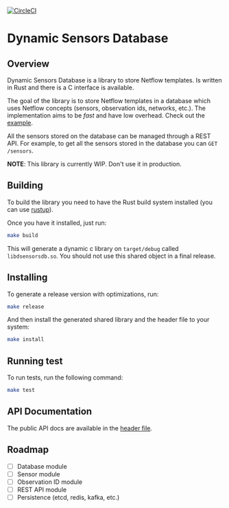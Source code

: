 [![CircleCI](https://circleci.com/gh/Bigomby/dsensorsdb.svg?style=svg&circle-token=8f0f5038423ff7b2a8e43a5a1d19713a937fd449)](https://circleci.com/gh/Bigomby/dsensorsdb)

# Dynamic Sensors Database

## Overview

Dynamic Sensors Database is a library to store Netflow templates. Is written in
Rust and there is a C interface is available.

The goal of the library is to store Netflow templates in a database which uses
Netflow concepts (sensors, observation ids, networks, etc.). The implementation
aims to be _fast_ and have low overhead. Check out the
[example](https://github.com/Bigomby/dsensorsdb/blob/master/examples/example.c).

All the sensors stored on the database can be managed through a REST API. For
example, to get all the sensors stored in the database you can `GET /sensors`.

**NOTE**: This library is currently WIP. Don't use it in production.

## Building

To build the library you need to have the Rust build system installed
(you can use [rustup](https://www.rustup.rs)).

Once you have it installed, just run:

```bash
make build
```

This will generate a dynamic c library on `target/debug` called
`libdsensorsdb.so`. You should not use this shared object in a final release.

## Installing

To generate a release version with optimizations, run:

```bash
make release
```

And then install the generated shared library and the header file to your
system:

```bash
make install
```

## Running test

To run tests, run the following command:

```bash
make test
```

## API Documentation

The public API docs are available in the
[header file](https://github.com/Bigomby/dsensorsdb/blob/master/headers/dsensorsdb.h).

## Roadmap

- [ ] Database module
- [ ] Sensor module
- [ ] Observation ID module
- [ ] REST API module
- [ ] Persistence (etcd, redis, kafka, etc.)
